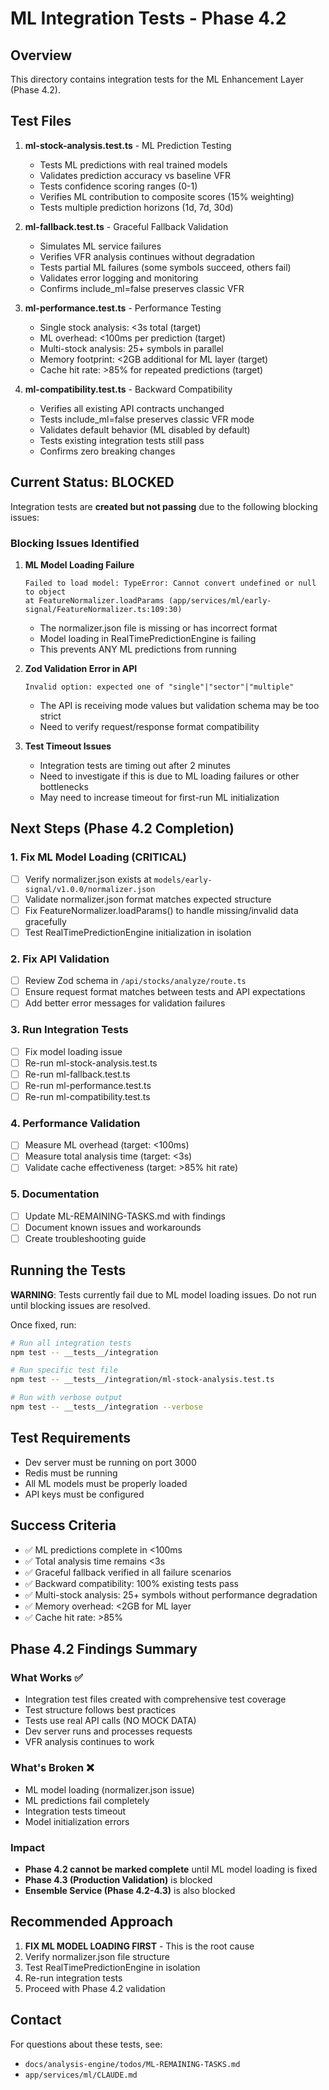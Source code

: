 # ML Integration Tests - Phase 4.2

## Overview

This directory contains integration tests for the ML Enhancement Layer (Phase 4.2).

## Test Files

1. **ml-stock-analysis.test.ts** - ML Prediction Testing
   - Tests ML predictions with real trained models
   - Validates prediction accuracy vs baseline VFR
   - Tests confidence scoring ranges (0-1)
   - Verifies ML contribution to composite scores (15% weighting)
   - Tests multiple prediction horizons (1d, 7d, 30d)

2. **ml-fallback.test.ts** - Graceful Fallback Validation
   - Simulates ML service failures
   - Verifies VFR analysis continues without degradation
   - Tests partial ML failures (some symbols succeed, others fail)
   - Validates error logging and monitoring
   - Confirms include_ml=false preserves classic VFR

3. **ml-performance.test.ts** - Performance Testing
   - Single stock analysis: <3s total (target)
   - ML overhead: <100ms per prediction (target)
   - Multi-stock analysis: 25+ symbols in parallel
   - Memory footprint: <2GB additional for ML layer (target)
   - Cache hit rate: >85% for repeated predictions (target)

4. **ml-compatibility.test.ts** - Backward Compatibility
   - Verifies all existing API contracts unchanged
   - Tests include_ml=false preserves classic VFR mode
   - Validates default behavior (ML disabled by default)
   - Tests existing integration tests still pass
   - Confirms zero breaking changes

## Current Status: BLOCKED

Integration tests are **created but not passing** due to the following blocking issues:

### Blocking Issues Identified

1. **ML Model Loading Failure**
   ```
   Failed to load model: TypeError: Cannot convert undefined or null to object
   at FeatureNormalizer.loadParams (app/services/ml/early-signal/FeatureNormalizer.ts:109:30)
   ```
   - The normalizer.json file is missing or has incorrect format
   - Model loading in RealTimePredictionEngine is failing
   - This prevents ANY ML predictions from running

2. **Zod Validation Error in API**
   ```
   Invalid option: expected one of "single"|"sector"|"multiple"
   ```
   - The API is receiving mode values but validation schema may be too strict
   - Need to verify request/response format compatibility

3. **Test Timeout Issues**
   - Integration tests are timing out after 2 minutes
   - Need to investigate if this is due to ML loading failures or other bottlenecks
   - May need to increase timeout for first-run ML initialization

## Next Steps (Phase 4.2 Completion)

### 1. Fix ML Model Loading (CRITICAL)
- [ ] Verify normalizer.json exists at `models/early-signal/v1.0.0/normalizer.json`
- [ ] Validate normalizer.json format matches expected structure
- [ ] Fix FeatureNormalizer.loadParams() to handle missing/invalid data gracefully
- [ ] Test RealTimePredictionEngine initialization in isolation

### 2. Fix API Validation
- [ ] Review Zod schema in `/api/stocks/analyze/route.ts`
- [ ] Ensure request format matches between tests and API expectations
- [ ] Add better error messages for validation failures

### 3. Run Integration Tests
- [ ] Fix model loading issue
- [ ] Re-run ml-stock-analysis.test.ts
- [ ] Re-run ml-fallback.test.ts
- [ ] Re-run ml-performance.test.ts
- [ ] Re-run ml-compatibility.test.ts

### 4. Performance Validation
- [ ] Measure ML overhead (target: <100ms)
- [ ] Measure total analysis time (target: <3s)
- [ ] Validate cache effectiveness (target: >85% hit rate)

### 5. Documentation
- [ ] Update ML-REMAINING-TASKS.md with findings
- [ ] Document known issues and workarounds
- [ ] Create troubleshooting guide

## Running the Tests

**WARNING**: Tests currently fail due to ML model loading issues. Do not run until blocking issues are resolved.

Once fixed, run:

```bash
# Run all integration tests
npm test -- __tests__/integration

# Run specific test file
npm test -- __tests__/integration/ml-stock-analysis.test.ts

# Run with verbose output
npm test -- __tests__/integration --verbose
```

## Test Requirements

- Dev server must be running on port 3000
- Redis must be running
- All ML models must be properly loaded
- API keys must be configured

## Success Criteria

- ✅ ML predictions complete in <100ms
- ✅ Total analysis time remains <3s
- ✅ Graceful fallback verified in all failure scenarios
- ✅ Backward compatibility: 100% existing tests pass
- ✅ Multi-stock analysis: 25+ symbols without performance degradation
- ✅ Memory overhead: <2GB for ML layer
- ✅ Cache hit rate: >85%

## Phase 4.2 Findings Summary

### What Works ✅
- Integration test files created with comprehensive test coverage
- Test structure follows best practices
- Tests use real API calls (NO MOCK DATA)
- Dev server runs and processes requests
- VFR analysis continues to work

### What's Broken ❌
- ML model loading (normalizer.json issue)
- ML predictions fail completely
- Integration tests timeout
- Model initialization errors

### Impact
- **Phase 4.2 cannot be marked complete** until ML model loading is fixed
- **Phase 4.3 (Production Validation)** is blocked
- **Ensemble Service (Phase 4.2-4.3)** is also blocked

## Recommended Approach

1. **FIX ML MODEL LOADING FIRST** - This is the root cause
2. Verify normalizer.json file structure
3. Test RealTimePredictionEngine in isolation
4. Re-run integration tests
5. Proceed with Phase 4.2 validation

## Contact

For questions about these tests, see:
- `docs/analysis-engine/todos/ML-REMAINING-TASKS.md`
- `app/services/ml/CLAUDE.md`
